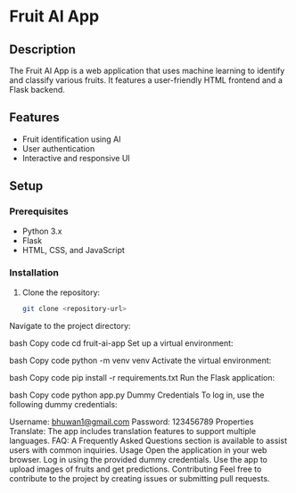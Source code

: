# Fruit AI App

## Description

The Fruit AI App is a web application that uses machine learning to identify and classify various fruits. It features a user-friendly HTML frontend and a Flask backend.

## Features

- Fruit identification using AI
- User authentication
- Interactive and responsive UI

## Setup

### Prerequisites

- Python 3.x
- Flask
- HTML, CSS, and JavaScript

### Installation

1. Clone the repository:

   ```bash
   git clone <repository-url>
Navigate to the project directory:

bash
Copy code
cd fruit-ai-app
Set up a virtual environment:

bash
Copy code
python -m venv venv
Activate the virtual environment:

bash
Copy code
pip install -r requirements.txt
Run the Flask application:

bash
Copy code
python app.py
Dummy Credentials
To log in, use the following dummy credentials:

Username: bhuwan1@gmail.com
Password: 123456789
Properties
Translate: The app includes translation features to support multiple languages.
FAQ: A Frequently Asked Questions section is available to assist users with common inquiries.
Usage
Open the application in your web browser.
Log in using the provided dummy credentials.
Use the app to upload images of fruits and get predictions.
Contributing
Feel free to contribute to the project by creating issues or submitting pull requests.
